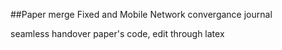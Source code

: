 ##Paper merge
Fixed and Mobile Network convergance journal

seamless handover paper's code, edit through latex
